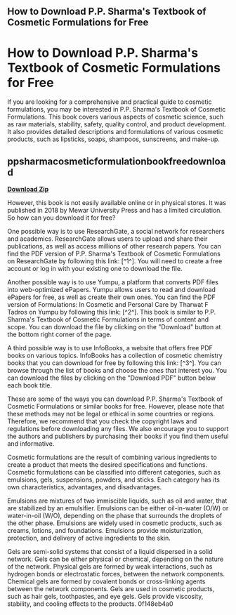 ## How to Download P.P. Sharma's Textbook of Cosmetic Formulations for Free

  
# How to Download P.P. Sharma's Textbook of Cosmetic Formulations for Free
 
If you are looking for a comprehensive and practical guide to cosmetic formulations, you may be interested in P.P. Sharma's Textbook of Cosmetic Formulations. This book covers various aspects of cosmetic science, such as raw materials, stability, safety, quality control, and product development. It also provides detailed descriptions and formulations of various cosmetic products, such as lipsticks, soaps, shampoos, sunscreens, and make-up.
 
## ppsharmacosmeticformulationbookfreedownload


[**Download Zip**](https://www.google.com/url?q=https%3A%2F%2Furlca.com%2F2tK4is&sa=D&sntz=1&usg=AOvVaw3GpRSgvXRRrDZ2ZYfy8_sa)

 
However, this book is not easily available online or in physical stores. It was published in 2018 by Mewar University Press and has a limited circulation. So how can you download it for free?
 
One possible way is to use ResearchGate, a social network for researchers and academics. ResearchGate allows users to upload and share their publications, as well as access millions of other research papers. You can find the PDF version of P.P. Sharma's Textbook of Cosmetic Formulations on ResearchGate by following this link: [^1^]. You will need to create a free account or log in with your existing one to download the file.
 
Another possible way is to use Yumpu, a platform that converts PDF files into web-optimized ePapers. Yumpu allows users to read and download ePapers for free, as well as create their own ones. You can find the PDF version of Formulations: In Cosmetic and Personal Care by Tharwat F Tadros on Yumpu by following this link: [^2^]. This book is similar to P.P. Sharma's Textbook of Cosmetic Formulations in terms of content and scope. You can download the file by clicking on the "Download" button at the bottom right corner of the page.
 
A third possible way is to use InfoBooks, a website that offers free PDF books on various topics. InfoBooks has a collection of cosmetic chemistry books that you can download for free by following this link: [^3^]. You can browse through the list of books and choose the ones that interest you. You can download the files by clicking on the "Download PDF" button below each book title.
 
These are some of the ways you can download P.P. Sharma's Textbook of Cosmetic Formulations or similar books for free. However, please note that these methods may not be legal or ethical in some countries or regions. Therefore, we recommend that you check the copyright laws and regulations before downloading any files. We also encourage you to support the authors and publishers by purchasing their books if you find them useful and informative.
  
Cosmetic formulations are the result of combining various ingredients to create a product that meets the desired specifications and functions. Cosmetic formulations can be classified into different categories, such as emulsions, gels, suspensions, powders, and sticks. Each category has its own characteristics, advantages, and disadvantages.
 
Emulsions are mixtures of two immiscible liquids, such as oil and water, that are stabilized by an emulsifier. Emulsions can be either oil-in-water (O/W) or water-in-oil (W/O), depending on the phase that surrounds the droplets of the other phase. Emulsions are widely used in cosmetic products, such as creams, lotions, and foundations. Emulsions provide moisturization, protection, and delivery of active ingredients to the skin.
 
Gels are semi-solid systems that consist of a liquid dispersed in a solid network. Gels can be either physical or chemical, depending on the nature of the network. Physical gels are formed by weak interactions, such as hydrogen bonds or electrostatic forces, between the network components. Chemical gels are formed by covalent bonds or cross-linking agents between the network components. Gels are used in cosmetic products, such as hair gels, toothpastes, and eye gels. Gels provide viscosity, stability, and cooling effects to the products.
 0f148eb4a0
